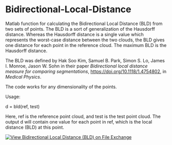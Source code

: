 # Bidirectional-Local-Distance
Matlab function for calculating the Bidirectional Local Distance (BLD) from two sets of points.
The BLD is a sort of generalization of the Hausdorff distance. Whereas the Hausdorff distance is a single value which represents the worst-case distance between the two clouds, the BLD gives one distance for each point in the reference cloud. The maximum BLD is the Hausdorff distance.

The BLD was defined by Hak Soo Kim, Samuel B. Park, Simon S. Lo, James I. Monroe, Jason W. Sohn in their paper <i>Bidirectional local distance measure for comparing segmentations</i>, https://doi.org/10.1118/1.4754802, in <i>Medical Physics</i>.

The code works for any dimensionality of the points. 

Usage: 

d = bld(ref, test) 

Here, ref is the reference point cloud, and test is the test point cloud. The output d will contain one value for each point in ref, which is the local distance (BLD) at this point.

[![View Bidirectional Local Distance (BLD) on File Exchange](https://www.mathworks.com/matlabcentral/images/matlab-file-exchange.svg)](https://se.mathworks.com/matlabcentral/fileexchange/93015-bidirectional-local-distance-bld)
